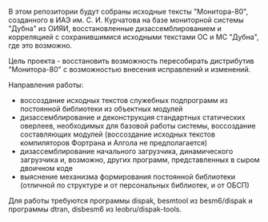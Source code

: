 В этом репозитории будут собраны исходные тексты "Монитора-80", созданного в ИАЭ им. С. И. Курчатова на базе мониторной системы "Дубна" из ОИЯИ, 
восстановленные дизассемблированием и корреляцией с сохранившимися исходными текстами ОС и МС "Дубна", где это возможно.

Цель проекта - восстановить возможность пересобирать дистрибутив "Монитора-80" с возможностью внесения исправлений и изменений.

Направления работы:
* воссоздание исходных текстов служебных подпрограмм из постоянной библиотеки из объектных модулей
* дизассемблирование и деконструкция стандартных статических оверлеев, необходимых для базовой работы системы,
  воссоздание составляющих модулей (воссоздание исходных текстов компиляторов Фортрана и Алгола не предполагается)
* дизассемблирование начального загрузчика, динамического загрузчика и, возможно, других программ, представленных в сыром двоичном коде
* выяснение механизма формирования постоянной библиотеки (отличной по структуре и от персональных библиотек, и от ОБСП)

Для работы требуются программы dispak, besmtool из besm6/dispak и программы dtran, disbesm6 из leobru/dispak-tools.


